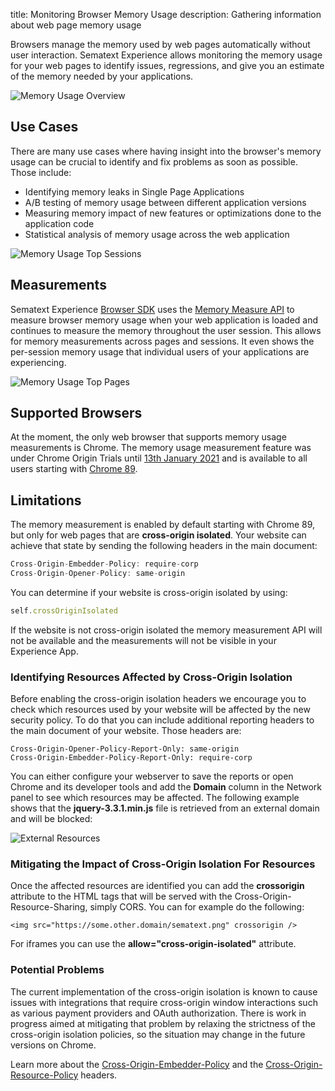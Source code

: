 title: Monitoring Browser Memory Usage
description: Gathering information about web page memory usage

Browsers manage the memory used by web pages automatically without user interaction. Sematext Experience allows monitoring the memory usage for your web pages to identify issues, regressions, and give you an estimate of the memory needed by your applications. 

<img
  class="content-modal-image"
  alt="Memory Usage Overview"
  title="Memory Usage Overview"
  src="../../images/experience/memory/overview.png"
/>

## Use Cases
There are many use cases where having insight into the browser's memory usage can be crucial to identify and fix problems as soon as possible. Those include:

 * Identifying memory leaks in Single Page Applications
 * A/B testing of memory usage between different application versions
 * Measuring memory impact of new features or optimizations done to the application code
 * Statistical analysis of memory usage across the web application

<img
  class="content-modal-image"
  alt="Memory Usage Top Sessions"
  title="Memory Usage Top Sessions"
  src="../../images/experience/memory/topsessions.png"
/>

## Measurements
Sematext Experience [Browser SDK](https://sematext.com/docs/agents/browser/) uses the [Memory Measure API](https://wicg.github.io/performance-measure-memory/) to measure browser memory usage when your web application is loaded and continues to measure the memory throughout the user session. This allows for memory measurements across pages and sessions. It even shows the per-session memory usage that individual users of your applications are experiencing. 

<img
  class="content-modal-image"
  alt="Memory Usage Top Pages"
  title="Memory Usage Top Pages"
  src="../../images/experience/memory/toppages.png"
/>

## Supported Browsers
At the moment, the only web browser that supports memory usage measurements is Chrome. The memory usage measurement feature was under Chrome Origin Trials until [13th January 2021](https://web.dev/origin-trials/) and is available to all users starting with [Chrome 89](https://www.chromestatus.com/feature/5685965186138112). 

## Limitations
The memory measurement is enabled by default starting with Chrome 89, but only for web pages that are **cross-origin isolated**. Your website can achieve that state by sending the following headers in the main document:

```javascript
Cross-Origin-Embedder-Policy: require-corp
Cross-Origin-Opener-Policy: same-origin
```

You can determine if your website is cross-origin isolated by using:

```javascript
self.crossOriginIsolated
```

If the website is not cross-origin isolated the memory measurement API will not be available and the measurements will not be visible in your Experience App. 

### Identifying Resources Affected by Cross-Origin Isolation

Before enabling the cross-origin isolation headers we encourage you to check which resources used by your website will be affected by the new security policy. To do that you can include additional reporting headers to the main document of your website. Those headers are:

```
Cross-Origin-Opener-Policy-Report-Only: same-origin
Cross-Origin-Embedder-Policy-Report-Only: require-corp
```

You can either configure your webserver to save the reports or open Chrome and its developer tools and add the **Domain** column in the Network panel to see which resources may be affected. The following example shows that the **jquery-3.3.1.min.js** file is retrieved from an external domain and will be blocked:

<img
  class="content-modal-image"
  alt="External Resources"
  title="External Resources"
  src="../../images/experience/memory/external_resources.png"
/>

### Mitigating the Impact of Cross-Origin Isolation For Resources

Once the affected resources are identified you can add the **crossorigin** attribute to the HTML tags that will be served with the Cross-Origin-Resource-Sharing, simply CORS. You can for example do the following:

```
<img src="https://some.other.domain/sematext.png" crossorigin />
```

For iframes you can use the **allow="cross-origin-isolated"** attribute.

### Potential Problems

The current implementation of the cross-origin isolation is known to cause issues with integrations that require cross-origin window interactions such as various payment providers and OAuth authorization. There is work in progress aimed at mitigating that problem by relaxing the strictness of the cross-origin isolation policies, so the situation may change in the future versions on Chrome.

Learn more about the [Cross-Origin-Embedder-Policy](https://developer.mozilla.org/en-US/docs/Web/HTTP/Headers/Cross-Origin-Embedder-Policy) and the [Cross-Origin-Resource-Policy](https://developer.mozilla.org/en-US/docs/Web/HTTP/Cross-Origin_Resource_Policy_(CORP)) headers.
